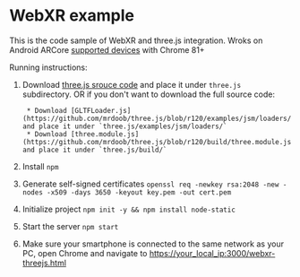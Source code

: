 # WebXR example

This is the code sample of WebXR and three.js integration. Wroks on Android ARCore [supported devices](https://developers.google.com/ar/discover/supported-devices) with Chrome 81+

Running instructions:

1. Download [three.js srouce code](https://github.com/mrdoob/three.js/releases/tag/r120) and place it under `three.js` subdirectory.
    OR if you don't want to download the full source code:

        * Download [GLTFLoader.js](https://github.com/mrdoob/three.js/blob/r120/examples/jsm/loaders/GLTFLoader.js) and place it under `three.js/examples/jsm/loaders/`
        * Download [three.module.js](https://github.com/mrdoob/three.js/blob/r120/build/three.module.js) and place it under `three.js/build/`

2. Install `npm`

3. Generate self-signed certificates `openssl req -newkey rsa:2048 -new -nodes -x509 -days 3650 -keyout key.pem -out cert.pem`

4. Initialize project `npm init -y && npm install node-static`

5. Start the server `npm start`

6. Make sure your smartphone is connected to the same network as your PC, open Chrome and navigate to [https://your_local_ip:3000/webxr-threejs.html](https://your_local_ip:3000/webxr-threejs.html)
